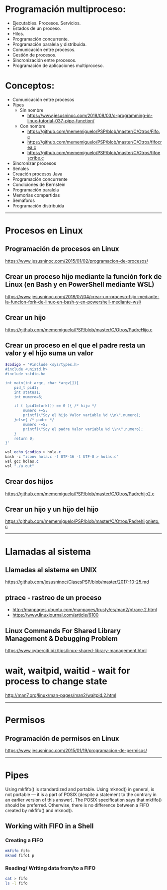 # Programación multiproceso:
 -	Ejecutables. Procesos. Servicios.
 -	Estados de un proceso.
 -	Hilos.
 -	Programación concurrente.
 -	Programación paralela y distribuida.
 -	Comunicación entre procesos.
 -	Gestión de procesos.
 -	Sincronización entre procesos.
 -	Programación de aplicaciones multiproceso.

# Conceptos:
 - Comunicación entre procesos
 - Pipes
   - Sin nombre
     - https://www.jesusninoc.com/2018/08/03/c-programming-in-linux-tutorial-037-pipe-function/
   - Con nombre
     - https://github.com/mememiguelo/PSP/blob/master/C/Otros/Fifo.c
     - https://github.com/mememiguelo/PSP/blob/master/C/Otros/fifocrea.c
     - https://github.com/mememiguelo/PSP/blob/master/C/Otros/fifoescribe.c
 - Sincronizar procesos
 - Señales
 - Creación procesos Java
 - Programación concurrente
 - Condiciones de Bernstein
 - Programación paralela
 - Memorias compartidas
 - Semáforos
 - Programación distribuida

---------------------

# Procesos en Linux

## Programación de procesos en Linux
https://www.jesusninoc.com/2015/01/02/programacion-de-procesos/

## Crear un proceso hijo mediante la función fork de Linux (en Bash y en PowerShell mediante WSL)
https://www.jesusninoc.com/2018/07/04/crear-un-proceso-hijo-mediante-la-funcion-fork-de-linux-en-bash-y-en-powershell-mediante-wsl/

## Crear un hijo
https://github.com/mememiguelo/PSP/blob/master/C/Otros/PadreHijo.c

## Crear un proceso en el que el padre resta un valor y el hijo suma un valor
```PowerShell
$codigo = '#include <sys/types.h>
#include <unistd.h>
#include <stdio.h>

int main(int argc, char *argv[]){
    pid_t pid1;
    int status1;
    int numero=6;

    if ( (pid1=fork()) == 0 ){ /* hijo */
        numero +=5;
        printf(\"Soy el hijo Valor variable %d \\n\",numero);
    }else{ /* padre */
        numero -=5;
        printf(\"Soy el padre Valor variable %d \\n\",numero);
    }
    return 0;
}'

wsl echo $codigo > hola.c
bash -c "iconv hola.c -f UTF-16 -t UTF-8 > holas.c"
wsl gcc holas.c
wsl "./a.out"
```

## Crear dos hijos
https://github.com/mememiguelo/PSP/blob/master/C/Otros/Padrehijo2.c

## Crear un hijo y un hijo del hijo
https://github.com/mememiguelo/PSP/blob/master/C/Otros/Padrehijonieto.c

---------------------

# Llamadas al sistema
## Llamadas al sistema en UNIX
https://github.com/jesusninoc/ClasesPSP/blob/master/2017-10-25.md
## ptrace - rastreo de un proceso
* http://manpages.ubuntu.com/manpages/trusty/es/man2/ptrace.2.html
* https://www.linuxjournal.com/article/6100
## Linux Commands For Shared Library Management & Debugging Problem
https://www.cyberciti.biz/tips/linux-shared-library-management.html

# wait, waitpid, waitid - wait for process to change state
http://man7.org/linux/man-pages/man2/waitpid.2.html

---------------------

# Permisos
## Programación de permisos en Linux
https://www.jesusninoc.com/2015/01/19/programacion-de-permisos/

---------------------

# Pipes
Using mkfifo() is standardized and portable. Using mknod() in general, is not portable — it is a part of POSIX (despite a statement to the contrary in an earlier version of this answer). The POSIX specification says that mkfifo() should be preferred. Otherwise, there is no difference between a FIFO created by mkfifo() and mknod().
## Working with FIFO in a Shell
### Creating a FIFO
```Bash
mkfifo fifo
mknod fifo1 p
```
### Reading/ Writing data from/to a FIFO
```Bash
cat > fifo
ls -l fifo
```
